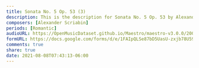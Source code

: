 ```yaml
---
title: Sonata No. 5 Op. 53 (3)
description: This is the description for Sonata No. 5 Op. 53 by Alexander Scriabin
composers: [Alexander Scriabin]
periods: [Romantic]
audioURL: https://OpenMusicDataset.github.io/Maestro/maestro-v3.0.0/2009/MIDI-Unprocessed_19_R1_2009_03-04_ORIG_MID--AUDIO_19_R1_2009_19_R1_2009_04_WAV.midi
formURL: https://docs.google.com/forms/d/e/1FAIpQLSe87bD5UasU-zxjb78U59_MSnBhATzv5Abve6yv8-X3sdD5Cg/viewform
comments: true
share: true
date: 2021-08-08T07:43:13-06:00
---
```

